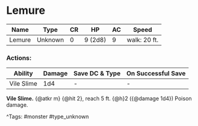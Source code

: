 # Lemure

| Name | Type | CR | HP | AC | Speed |
|------|------|----|----|----|-------|
| Lemure | Unknown | 0 | 9 (2d8) | 9 | walk: 20 ft. |

### Actions:

| Ability | Damage | Save DC & Type | On Successful Save |
|---------|--------|----------------|--------------------|
| Vile Slime | 1d4 | - | - |


**Vile Slime.** {@atkr m} {@hit 2}, reach 5 ft. {@h}2 ({@damage 1d4}) Poison damage.

^Tags: #monster #type_unknown